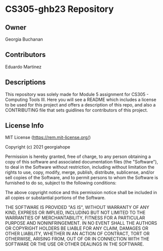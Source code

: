 # CS305-ghb23 Repository
## Owner
Georgia Buchanan
## Contributors
Eduardo Martinez
## Descriptions
This repository was solely made for Module 5 assignment for CS305 - Computing Tools III. Here you will see a README which includes a license to be used for this project and offers a description of this repo, and also a CONTRIBUTING file that sets guidlines for contributors of this project.
## License Info
MIT License (https://rem.mit-license.org/)

Copyright (c) 2021 georgiahope

Permission is hereby granted, free of charge, to any person obtaining a copy
of this software and associated documentation files (the "Software"), to deal
in the Software without restriction, including without limitation the rights
to use, copy, modify, merge, publish, distribute, sublicense, and/or sell
copies of the Software, and to permit persons to whom the Software is
furnished to do so, subject to the following conditions:

The above copyright notice and this permission notice shall be included in all
copies or substantial portions of the Software.

THE SOFTWARE IS PROVIDED "AS IS", WITHOUT WARRANTY OF ANY KIND, EXPRESS OR
IMPLIED, INCLUDING BUT NOT LIMITED TO THE WARRANTIES OF MERCHANTABILITY,
FITNESS FOR A PARTICULAR PURPOSE AND NONINFRINGEMENT. IN NO EVENT SHALL THE
AUTHORS OR COPYRIGHT HOLDERS BE LIABLE FOR ANY CLAIM, DAMAGES OR OTHER
LIABILITY, WHETHER IN AN ACTION OF CONTRACT, TORT OR OTHERWISE, ARISING FROM,
OUT OF OR IN CONNECTION WITH THE SOFTWARE OR THE USE OR OTHER DEALINGS IN THE
SOFTWARE.
